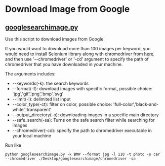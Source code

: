 # Download Image from Google
## [googlesearchimage.py](https://github.com/mutouyu1124/Google-Image-Download/blob/master/googlesearchimage.py)
Use this script to download images from Google. 

If you would want to download more than 100 images per keyword, you would need to install Selenium library along with chromedriver from [here](https://sites.google.com/a/chromium.org/chromedriver/downloads), and then use '--chromedriver' or '-cd' argument to specify the path of chromedriver that you have downloaded in your machine. 

The arguments includes:
* --keywords(-k): the search keywords
* --format(-f): download images with specific format, possible choice: 'jpg','gif','png','bmp','svg'
* --limit(-l): delimited list input
* --color_type(-ct): filter on color, possible choice: 'full-color','black-and-white','transparent'
* --output_directory(-o): downloading images in a specific main directory
* --safe_search(-sa): Turns on the safe search filter while searching for images
* --chromedriver(-cd): specify the path to chromedriver executable in your local machine

Run like
```
python googlesearchimage.py -k BMW --format jpg -l 110 -t photo -o car --chromedriver ./Desktop/googlesearchimage/chromedriver -sa
```
